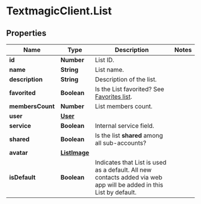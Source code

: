 # TextmagicClient.List

## Properties
Name | Type | Description | Notes
------------ | ------------- | ------------- | -------------
**id** | **Number** | List ID. | 
**name** | **String** | List name. | 
**description** | **String** | Description of the list. | 
**favorited** | **Boolean** | Is the List favorited? See [Favorites list](http://docs.textmagictesting.com/#operation/getFavourites). | 
**membersCount** | **Number** | List members count. | 
**user** | [**User**](User.md) |  | 
**service** | **Boolean** | Internal service field. | 
**shared** | **Boolean** | Is the list **shared** among all sub-accounts? | 
**avatar** | [**ListImage**](ListImage.md) |  | 
**isDefault** | **Boolean** | Indicates that List is used as a default. All new contacts added via web app will be added in this List by default. | 


